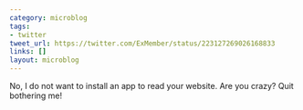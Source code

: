 ```yaml
---
category: microblog
tags:
- twitter
tweet_url: https://twitter.com/ExMember/status/223127269026168833
links: []
layout: microblog
---
```

No, I do not want to install an app to read your website. Are you crazy? Quit bothering me!
